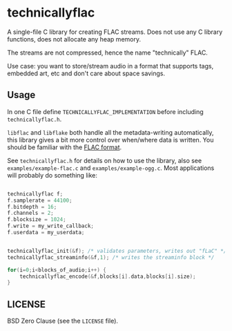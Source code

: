 # technicallyflac

A single-file C library for creating FLAC streams. Does not use any C library functions,
does not allocate any heap memory.

The streams are not compressed, hence the name "technically" FLAC.

Use case: you want to store/stream audio in a format that
supports tags, embedded art, etc and don't care about
space savings.

## Usage

In one C file define `TECHNICALLYFLAC_IMPLEMENTATION` before including `technicallyflac.h`.

`libflac` and `libflake` both handle all the metadata-writing automatically, this library
gives a bit more control over when/where data is written. You should be familiar with
the [FLAC format](https://xiph.org/flac/format.html).

See `technicallyflac.h` for details on how to use the library, also see `examples/example-flac.c` and `examples/example-ogg.c`. Most applications will probably do something like:

```C

technicallyflac f;
f.samplerate = 44100;
f.bitdepth = 16;
f.channels = 2;
f.blocksize = 1024;
f.write = my_write_callback;
f.userdata = my_userdata;


technicallyflac_init(&f); /* validates parameters, writes out "fLaC" */
technicallyflac_streaminfo(&f,1); /* writes the streaminfo block */

for(i=0;i<blocks_of_audio;i++) {
    technicallyflac_encode(&f,blocks[i].data,blocks[i].size);
}
```

## LICENSE

BSD Zero Clause (see the `LICENSE` file).
